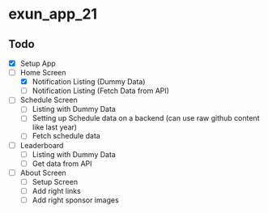 # exun_app_21

## Todo

- [x] Setup App
- [ ] Home Screen
  - [x] Notification Listing (Dummy Data)
  - [ ] Notification Listing (Fetch Data from API)
- [ ] Schedule Screen
  - [ ] Listing with Dummy Data
  - [ ] Setting up Schedule data on a backend (can use raw github content like last year)
  - [ ] Fetch schedule data
- [ ] Leaderboard
  - [ ] Listing with Dummy Data
  - [ ] Get data from API
- [ ] About Screen
  - [ ] Setup Screen
  - [ ] Add right links
  - [ ] Add right sponsor images
